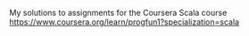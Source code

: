 My solutions to assignments for the Coursera Scala course https://www.coursera.org/learn/progfun1?specialization=scala
